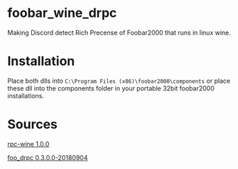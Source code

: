 # foobar_wine_drpc
Making Discord detect Rich Precense of Foobar2000 that runs in linux wine. 


# Installation
Place both dlls into `C:\Program Files (x86)\foobar2000\components`
or place these dll into the components folder in your portable 32bit foobar2000 installations.

# Sources
[rpc-wine 1.0.0](https://github.com/mellowagain/rpc-wine)

[foo_drpc 0.3.0.0-20180904](https://github.com/ultrasn0w/foo_drpc)
